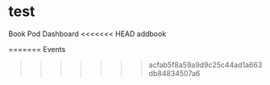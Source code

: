 # test

Book Pod
Dashboard
<<<<<<< HEAD
addbook

=======
Events
>>>>>>> acfab5f8a59a9d9c25c44ad1a663db84834507a6
